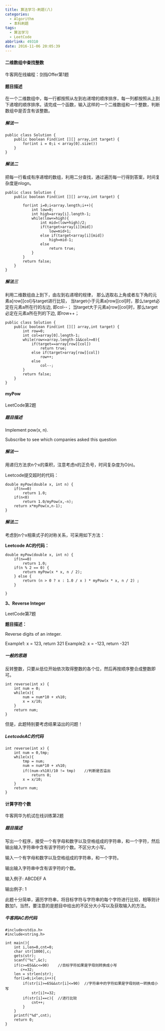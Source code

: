 ```yaml
---
title: 算法学习-刷题(八)
categories: 
  - Algorithm
  - 本科刷题
tags:
  - 算法学习
  - LeetCode
abbrlink: 49310
date: 2016-11-06 20:05:39
---
```


#### 二维数组中查找整数

牛客网在线编程：剑指Offer第1题

#### 题目描述

在一个二维数组中，每一行都按照从左到右递增的顺序排序，每一列都按照从上到下递增的顺序排序。请完成一个函数，输入这样的一个二维数组和一个整数，判断数组中是否含有该整数。

<!--more-->

##### 解法一

```
public class Solution {
    public boolean Find(int [][] array,int target) {
        for(int i = 0;i < array[0].size())
    }
}
```

##### 解法二

把每一行看成有序递增的数组，利用二分查找，通过遍历每一行得到答案，时间复杂度是nlogn。

```
public class Solution {
    public boolean Find(int [][] array,int target) {

        for(int i=0;i<array.length;i++){
            int low=0;
            int high=array[i].length-1;
            while(low<=high){
                int mid=(low+high)/2;
                if(target>array[i][mid])
                    low=mid+1;
                else if(target<array[i][mid])
                    high=mid-1;
                else
                    return true;
            }
        }
        return false;
    }
}
```


##### 解法三

利用二维数组由上到下，由左到右递增的规律，
那么选取右上角或者左下角的元素a[row][col]与target进行比较，
当target小于元素a[row][col]时，那么target必定在元素a所在行的左边,
即col--；
当target大于元素a[row][col]时，那么target必定在元素a所在列的下边,
即row++；

```
public class Solution {
    public boolean Find(int [][] array,int target) {
        int row=0;
        int col=array[0].length-1;
        while(row<=array.length-1&&col>=0){
            if(target==array[row][col])
                return true;
            else if(target>array[row][col])
                row++;
            else
                col--;
        }
        return false;
    }
}

```

#### myPow

LeetCode第2题

##### 题目描述

Implement pow(x, n).

Subscribe to see which companies asked this question

##### 解法一

用递归方法求n个x的乘积，注意考虑n的正负号，时间复杂度为O(n)。

Leetcode提交超时的代码：

```
double myPow(double x, int n) {
    if(n==0)  
        return 1.0;
    if(n<0)  
        return 1.0/myPow(x,-n);  
    return x*myPow(x,n-1);
}
```

##### 解法二

考虑到n个x相乘式子的对称关系，可采用如下方法：

**Leetcode AC的代码：**

```
double myPow(double x, int n) {
    if(n==0)  
        return 1.0;
    if(n % 2 == 0) {
        return myPow(x * x, n / 2);
    } else {
        return (n > 0 ? x : 1.0 / x ) * myPow(x * x, n / 2) ;
    }  

}
```

**3、Reverse Integer**

LeetCode第7题

**题目描述：**

Reverse digits of an integer.

Example1: x = 123, return 321
Example2: x = -123, return -321

##### 一般的思路

反转整数，只要从低位开始依次取得整数的各个位，然后再按顺序整合成整数即可。

```
int reverse(int x) {
    int num = 0;
    while(x){
        num = num*10 + x%10;
        x = x/10;
    }
    return num;
}
```


但是，此题特别要考虑结果溢出的问题！

##### LeetcodeAC的代码

```
int reverse(int x) {
    int num = 0,tmp;
    while(x){
        tmp = num;
        num = num*10 + x%10;
        if((num-x%10)/10 != tmp)    //判断是否溢出
            return 0;
        x = x/10;
    }
    return num;
}
```

#### 计算字符个数

牛客网华为机试在线训练第2题

##### 题目描述

写出一个程序，接受一个有字母和数字以及空格组成的字符串，和一个字符，然后输出输入字符串中含有该字符的个数。不区分大小写。

输入一个有字母和数字以及空格组成的字符串，和一个字符。

输出输入字符串中含有该字符的个数。

输入例子:
ABCDEF
A

输出例子:
1

此题十分简单，遍历字符串，将目标字符与字符串的每个字符进行比较，相等则计数加1，当然，要注意的是题目中给出的不区分大小写以及获取输入的方法。

##### 牛客网AC的代码

```
#include<stdio.h>
#include<string.h>

int main(){
    int i,len=0,cnt=0;
    char str[1000],c;
    gets(str);
    scanf("%c",&c);
    if(c>=65&&c<=90)    //目标字符如果是字母则转换成小写
       c+=32;
    len = strlen(str);
    for(i=0;i<len;i++){
        if(str[i]>=65&&str[i]<=90)  //字符串中的字符如果是字母则统一转换成小写
            str[i]+=32;
        if(str[i]==c){  //进行比较
            cnt++;
        }
    }
    printf("%d",cnt);
    return 0;
}
```
